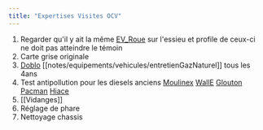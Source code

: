 ```yaml
---
title: "Expertises Visites OCV"
---
```


1. Regarder qu'il y ait la même [EV_Roue](notes/equipements/vehicules/EV_Roue.md) sur l'essieu et profile de ceux-ci ne doit pas atteindre le témoin
2. Carte grise originale
3. [Doblo](notes/equipements/vehicules/Doblo.md) [[notes/equipements/vehicules/entretienGazNaturel]] tous les 4ans
4. Test antipollution pour les diesels anciens [Moulinex](notes/equipements/vehicules/Moulinex.md) [WallE](notes/equipements/vehicules/WallE.md) [Glouton](notes/equipements/vehicules/Glouton.md) [Pacman](notes/equipements/vehicules/Pacman.md) [Hiace](notes/equipements/vehicules/Hiace.md)
5. [[Vidanges]]
6. Réglage de phare
7. Nettoyage chassis



